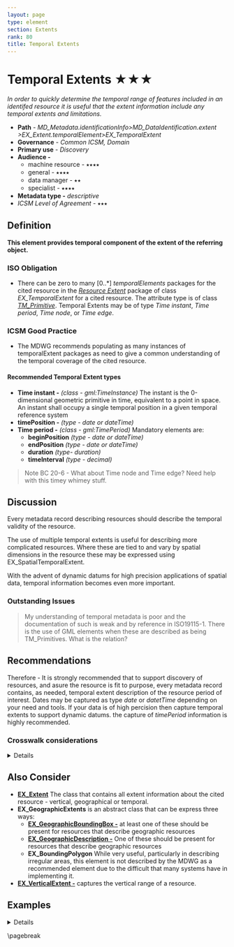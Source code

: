 ```yaml
---
layout: page
type: element
section: Extents
rank: 80
title: Temporal Extents
---
```

# Temporal Extents ★★★

*In order to quickly determine the temporal range of features included in an identifed resource it is useful that the extent information include any temporal extents and limitations.*

- **Path** - *MD_Metadata.identificationInfo>MD_DataIdentification.extent >EX_Extent.temporalElement>EX_TemporalExtent*
- **Governance** - *Common ICSM, Domain*
- **Primary use** - *Discovery*
- **Audience -**
  - machine resource - ⭑⭑⭑⭑
  - general - ⭑⭑⭑⭑
  - data manager - ⭑⭑
  - specialist - ⭑⭑⭑⭑
- **Metadata type -** *descriptive*
- *ICSM Level of Agreement* - ⭑⭑⭑

## Definition
**This element provides temporal component of the extent of the referring object.**

### ISO Obligation

- There can be zero to many [0..\*] *temporalElements* packages for the cited resource in the *[Resource Extent](./ResourceExtent)* package of class *EX_TemporalExtent* for a cited resource. The attribute type is of class *[TM_Primitive](https://www.isotc211.org/hmmg/HTML/ConceptualModels/EARoot/EA1/EA8/EA1/EA1/EA2739.htm)*. Temporal Extents may be of type *Time instant*, *Time period*, *Time node*, or *Time edge*.

### ICSM Good Practice

- The MDWG recommends populating as many instances of temporalExtent packages as need to give a common understanding of the temporal coverage of the cited resource.

#### Recommended Temporal Extent types

* **Time instant -** *(class - gml:TimeInstance)* The instant is the 0-dimensional geometric primitive in time, equivalent to a point in space.  An instant shall occupy a single temporal position in  a given temporal reference system
* **timePosition -** *(type - date or dateTime)*
* **Time period -** *(class - gml:TimePeriod)* Mandatory elements are:
  * **beginPosition** *(type - date or dateTime)*
  * **endPosition** *(type - date or dateTime)*
  * **duration** *(type- duration)*
  * **timeInterval** *(type - decimal)*
  
> Note BC 20-6 - What about Time node and Time edge?
Need help with this timey whimey stuff.

## Discussion

Every metadata record describing resources should describe the temporal validity of the resource. 

The use of multiple temporal extents is useful for describing more complicated resources. Where these are tied to and vary by spatial dimensions in the resource these may be expressed using EX_SpatialTemporalExtent.

With the advent of dynamic datums for high precision applications of spatial data, temporal information becomes even more important.

### Outstanding Issues

> My understanding of temporal metadata is poor and the documentation of such is weak and by reference in ISO19115-1. There is the use of GML elements when these are described as being TM_Primitives. What is the relation?

## Recommendations

Therefore - It is strongly recommended that to support discovery of resources, and asure the resource is fit to purpose, every metadata record contains, as needed, temporal extent description of the resource period of interest. Dates may be captured as type *date* or *datetTime* depending on your need and tools. If your data is of high percision then capture   temporal extents to support dynamic datums. the capture of *timePeriod* information is highly recommended.

### Crosswalk considerations

<details>

#### Dublin core / CKAN / data.gov.au {if any}

Mapping to CKAN and Dublin core elements, particularly as used by data.gov.au needs discussion

</details>

## Also Consider

- **[EX_Extent](./ResourceExtent)** The class that contains all extent information about the cited resource - vertical, geographical or temporal.
- **EX_GeographicExtents** is an abstract class that can be express three ways:
  - **[EX_GeographicBoundingBox -](./ExtentBoundingBox)**  at least one of these should be present for resources that describe geographic resources
  - **[EX_GeographicDescription -](./ExtentGeographicDescription)**  One of these should be present for resources that describe geographic resources
  - **EX_BoundingPolygon**  While very useful, particularly in describing irregular areas, this element is not described by the MDWG as a recommended element due to the difficult that many systems have in implementing it.
- **[EX_VerticalExtent -](./VerticalExtent)**  captures the vertical range of a resource.

## Examples

<details>

### XML
```
<mdb:MD_Metadata>
....
    <mdb:identificationInfo>
      <mri:MD_DataIdentification>
         ....
         <mri:extent>
            <gex:EX_Extent>
               <gex:temporalElement>
                  <gex:EX_TemporalExtent>
                     <gex:extent>
                        <gml:TimePeriod gml:id="d5078594e414a1056030">
                           <gml:begin>
                              <gml:TimeInstant gml:id="d5078594e416a1056030">
                                 <gml:timePosition>2019-07-01</gml:timePosition>
                              </gml:TimeInstant>
                           </gml:begin>
                           <gml:end>
                              <gml:TimeInstant gml:id="d5078594e420a1056030">
                                 <gml:timePosition>2019-07-31</gml:timePosition>
                              </gml:TimeInstant>
                           </gml:end>
                        </gml:TimePeriod>
                     </gex:extent>
                  </gex:EX_TemporalExtent>
               </gex:temporalElement>
            </gex:EX_Extent>
         </mri:extent>
      ....
      </mri:MD_DataIdentification>
   </mdb:identificationInfo>
....
</mdb:MD_Metadata>
```

### UML diagrams

Recommended elements highlighted in Yellow

![temporalExtent](../images/TemporalExtentsUML.png)

</details>

\pagebreak

